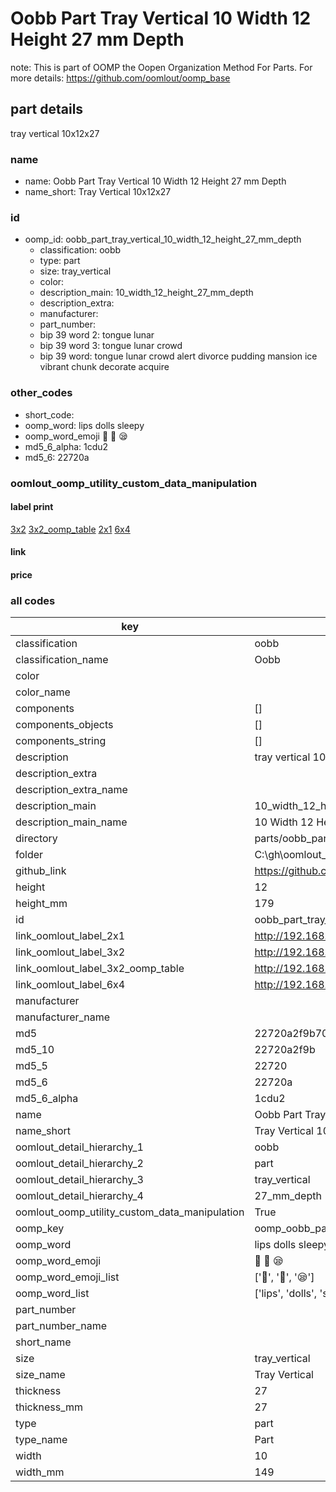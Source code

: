 # Oobb Part Tray Vertical 10 Width 12 Height 27 mm Depth  

note: This is part of OOMP the Oopen Organization Method For Parts. For more details: https://github.com/oomlout/oomp_base

##  part details
  



tray vertical 10x12x27



### name
* name: Oobb Part Tray Vertical 10 Width 12 Height 27 mm Depth
* name_short: Tray Vertical 10x12x27 
### id
* oomp_id: oobb_part_tray_vertical_10_width_12_height_27_mm_depth
  * classification: oobb
  * type: part
  * size: tray_vertical
  * color: 
  * description_main: 10_width_12_height_27_mm_depth
  * description_extra: 
  * manufacturer: 
  * part_number: 
  * bip 39 word 2: tongue lunar
  * bip 39 word 3: tongue lunar crowd
  * bip 39 word: tongue lunar crowd alert divorce pudding mansion ice vibrant chunk decorate acquire

### other_codes
* short_code: 
* oomp_word: lips dolls sleepy
* oomp_word_emoji :lips: :dolls: :sleepy:
* md5_6_alpha: 1cdu2
* md5_6: 22720a






### oomlout_oomp_utility_custom_data_manipulation
#### label print
[3x2](http://192.168.1.245:1112/?label=oomp%201cdu2)
[3x2_oomp_table](http://192.168.1.108:1112/?label=oomp%201cdu2)
[2x1](http://192.168.1.242:1112/?label=oomp%201cdu2)
[6x4](http://192.168.1.55:1112/?label=oomp%201cdu2)    

#### link

                              

#### price







### all codes 
| key | value |  
| --- | --- |  
| classification | oobb |  
| classification_name | Oobb |  
| color |  |  
| color_name |  |  
| components | [] |  
| components_objects | [] |  
| components_string | [] |  
| description | tray vertical 10x12x27 |  
| description_extra |  |  
| description_extra_name |  |  
| description_main | 10_width_12_height_27_mm_depth |  
| description_main_name | 10 Width 12 Height 27 mm Depth |  
| directory | parts/oobb_part_tray_vertical_10_width_12_height_27_mm_depth |  
| folder | C:\gh\oomlout_oobb_version_4_generated_parts\parts\oobb_part_tray_vertical_10_width_12_height_27_mm_depth |  
| github_link | https://github.com/oomlout/oomlout_oomp_part_src/tree/main/parts/oobb_part_tray_vertical_10_width_12_height_27_mm_depth |  
| height | 12 |  
| height_mm | 179 |  
| id | oobb_part_tray_vertical_10_width_12_height_27_mm_depth |  
| link_oomlout_label_2x1 | http://192.168.1.242:1112/?label=oomp%201cdu2 |  
| link_oomlout_label_3x2 | http://192.168.1.245:1112/?label=oomp%201cdu2 |  
| link_oomlout_label_3x2_oomp_table | http://192.168.1.108:1112/?label=oomp%201cdu2 |  
| link_oomlout_label_6x4 | http://192.168.1.55:1112/?label=oomp%201cdu2 |  
| manufacturer |  |  
| manufacturer_name |  |  
| md5 | 22720a2f9b7030eab4a0006268a14723 |  
| md5_10 | 22720a2f9b |  
| md5_5 | 22720 |  
| md5_6 | 22720a |  
| md5_6_alpha | 1cdu2 |  
| name | Oobb Part Tray Vertical 10 Width 12 Height 27 mm Depth |  
| name_short | Tray Vertical 10x12x27  |  
| oomlout_detail_hierarchy_1 | oobb |  
| oomlout_detail_hierarchy_2 | part |  
| oomlout_detail_hierarchy_3 | tray_vertical |  
| oomlout_detail_hierarchy_4 | 27_mm_depth |  
| oomlout_oomp_utility_custom_data_manipulation | True |  
| oomp_key | oomp_oobb_part_tray_vertical_10_width_12_height_27_mm_depth |  
| oomp_word | lips dolls sleepy |  
| oomp_word_emoji | :lips: :dolls: :sleepy: |  
| oomp_word_emoji_list | [':lips:', ':dolls:', ':sleepy:'] |  
| oomp_word_list | ['lips', 'dolls', 'sleepy'] |  
| part_number |  |  
| part_number_name |  |  
| short_name |  |  
| size | tray_vertical |  
| size_name | Tray Vertical |  
| thickness | 27 |  
| thickness_mm | 27 |  
| type | part |  
| type_name | Part |  
| width | 10 |  
| width_mm | 149 |  
